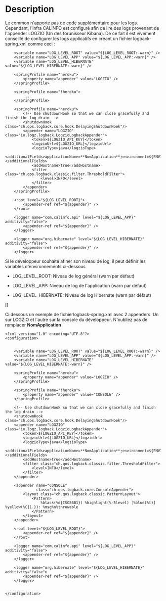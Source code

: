 # Description

 Le common n'apporte pas de code supplémentaire pour les logs. Cependant, l'infra CALINFO est configuré afin de lire
 des logs provenant de l'appender LOGZIO (Un des forunisseur Kibana). De ce fait il est vivement conseillé de configurer
 les logs applicatifs en créant un fichier logback-spring.xml comme ceci :

```
    <variable name="LOG_LEVEL_ROOT" value="${LOG_LEVEL_ROOT:-warn}" />
    <variable name="LOG_LEVEL_APP" value="${LOG_LEVEL_APP:-warn}" />
    <variable name="LOG_LEVEL_HIBERNATE" value="${LOG_LEVEL_HIBERNATE:-warn}" />

    <springProfile name="heroku">
        <property name="appender" value="LOGZIO" />
    </springProfile>

    <springProfile name="!heroku">
        ...
    </springProfile>

    <springProfile name="heroku">
        <!-- Use shutdownHook so that we can close gracefully and finish the log drain -->
        <shutdownHook class="ch.qos.logback.core.hook.DelayingShutdownHook"/>
        <appender name="LOGZIO" class="io.logz.logback.LogzioLogbackAppender">
            <token>${LOGZIO_API_KEY}</token>
            <logzioUrl>${LOGZIO_URL}</logzioUrl>
            <logzioType>java</logzioType>
            <additionalFields>applicationName=**NomApplication**;environment=${ENVIRONMENT}</additionalFields>
            <addHostname>true</addHostname>
            <filter class="ch.qos.logback.classic.filter.ThresholdFilter">
                <level>INFO</level>
            </filter>
        </appender>
    </springProfile>

    <root level="${LOG_LEVEL_ROOT}">
        <appender-ref ref="${appender}" />
    </root>

    <logger name="com.calinfo.api" level="${LOG_LEVEL_APP}" additivity="false">
        <appender-ref ref="${appender}" />
    </logger>

    <logger name="org.hibernate" level="${LOG_LEVEL_HIBERNATE}" additivity="false">
        <appender-ref ref="${appender}" />
    </logger>
```

 Si le développeur souhaite afiner son niveau de log, il peut définir les variables d'environnements ci-dessous

 * LOG_LEVEL_ROOT: Niveau de log général (warn par défaut)

 * LOG_LEVEL_APP: Niveau de log de l'application (warn par défaut)

 * LOG_LEVEL_HIBERNATE: Niveau de log Hibernate (warn par défaut)

 []

 Ci dessous un exemple de fichierlogback-spring.xml avec 2 appenders. Un sur LOGZIO et l'autre sur la console du développeur.
 N'oubliez pas de remplacer **NomApplication**

```
<?xml version="1.0" encoding="UTF-8"?>
<configuration>


    <variable name="LOG_LEVEL_ROOT" value="${LOG_LEVEL_ROOT:-warn}" />
    <variable name="LOG_LEVEL_APP" value="${LOG_LEVEL_APP:-warn}" />
    <variable name="LOG_LEVEL_HIBERNATE" value="${LOG_LEVEL_HIBERNATE:-warn}" />

    <springProfile name="heroku">
        <property name="appender" value="LOGZIO" />
    </springProfile>

    <springProfile name="!heroku">
        <property name="appender" value="CONSOLE" />
    </springProfile>

    <!-- Use shutdownHook so that we can close gracefully and finish the log drain -->
    <shutdownHook class="ch.qos.logback.core.hook.DelayingShutdownHook"/>
    <appender name="LOGZIO" class="io.logz.logback.LogzioLogbackAppender">
        <token>${LOGZIO_API_KEY}</token>
        <logzioUrl>${LOGZIO_URL}</logzioUrl>
        <logzioType>java</logzioType>
        <additionalFields>applicationName=**NomApplication**;environment=${ENVIRONMENT}</additionalFields>
        <addHostname>true</addHostname>
        <filter class="ch.qos.logback.classic.filter.ThresholdFilter">
            <level>INFO</level>
        </filter>
    </appender>

    <appender name="CONSOLE"
              class="ch.qos.logback.core.ConsoleAppender">
        <layout class="ch.qos.logback.classic.PatternLayout">
            <Pattern>
                %black(%d{ISO8601}) %highlight(%-5level) [%blue(%t)] %yellow(%C{1.}): %msg%n%throwable
            </Pattern>
        </layout>
    </appender>

    <root level="${LOG_LEVEL_ROOT}">
        <appender-ref ref="${appender}" />
    </root>

    <logger name="com.calinfo.api" level="${LOG_LEVEL_APP}" additivity="false">
        <appender-ref ref="${appender}" />
    </logger>

    <logger name="org.hibernate" level="${LOG_LEVEL_HIBERNATE}" additivity="false">
        <appender-ref ref="${appender}" />
    </logger>


</configuration>
```